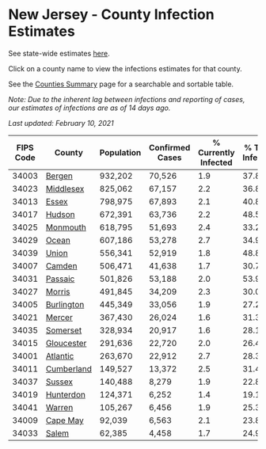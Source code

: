 # New Jersey - County Infection Estimates

See state-wide estimates [here](/infections/us-nj).

Click on a county name to view the infections estimates for that county.

See the [Counties Summary](/infections/summary-counties) page for a searchable and sortable table.

*Note: Due to the inherent lag between infections and reporting of cases, our estimates of infections are as of 14 days ago.*

*Last updated: February 10, 2021*

|   FIPS Code |                   County |   Population |   Confirmed Cases |   % Currently Infected |   % Total Infected |
|-------------|--------------------------|--------------|-------------------|------------------------|--------------------|
|       34003 |         [Bergen](bergen) |      932,202 |            70,526 |                    1.9 |               37.8 |
|       34023 |   [Middlesex](middlesex) |      825,062 |            67,157 |                    2.2 |               36.8 |
|       34013 |           [Essex](essex) |      798,975 |            67,893 |                    2.1 |               40.8 |
|       34017 |         [Hudson](hudson) |      672,391 |            63,736 |                    2.2 |               48.5 |
|       34025 |     [Monmouth](monmouth) |      618,795 |            51,693 |                    2.4 |               33.2 |
|       34029 |           [Ocean](ocean) |      607,186 |            53,278 |                    2.7 |               34.9 |
|       34039 |           [Union](union) |      556,341 |            52,919 |                    1.8 |               48.8 |
|       34007 |         [Camden](camden) |      506,471 |            41,638 |                    1.7 |               30.7 |
|       34031 |       [Passaic](passaic) |      501,826 |            53,188 |                    2.0 |               53.9 |
|       34027 |         [Morris](morris) |      491,845 |            34,209 |                    2.3 |               30.0 |
|       34005 | [Burlington](burlington) |      445,349 |            33,056 |                    1.9 |               27.2 |
|       34021 |         [Mercer](mercer) |      367,430 |            26,024 |                    1.6 |               31.3 |
|       34035 |     [Somerset](somerset) |      328,934 |            20,917 |                    1.6 |               28.1 |
|       34015 | [Gloucester](gloucester) |      291,636 |            22,720 |                    2.0 |               26.4 |
|       34001 |     [Atlantic](atlantic) |      263,670 |            22,912 |                    2.7 |               28.3 |
|       34011 | [Cumberland](cumberland) |      149,527 |            13,372 |                    2.5 |               31.4 |
|       34037 |         [Sussex](sussex) |      140,488 |             8,279 |                    1.9 |               22.8 |
|       34019 |   [Hunterdon](hunterdon) |      124,371 |             6,252 |                    1.4 |               19.1 |
|       34041 |         [Warren](warren) |      105,267 |             6,456 |                    1.9 |               25.3 |
|       34009 |     [Cape May](cape-may) |       92,039 |             6,563 |                    2.1 |               23.8 |
|       34033 |           [Salem](salem) |       62,385 |             4,458 |                    1.7 |               24.9 |
